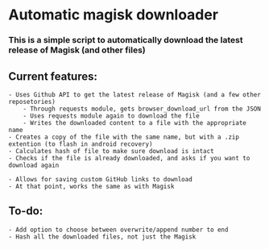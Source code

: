 # Automatic magisk downloader

<h3>This is a simple script to automatically download the latest release of Magisk (and other files)</h3>

<h2>Current features:</h2>
    
    - Uses Github API to get the latest release of Magisk (and a few other reposetories)
        - Through requests module, gets browser_download_url from the JSON
        - Uses requests module again to download the file
        - Writes the downloaded content to a file with the appropriate name
    - Creates a copy of the file with the same name, but with a .zip extention (to flash in android recovery)
    - Calculates hash of file to make sure download is intact
    - Checks if the file is already downloaded, and asks if you want to download again
    
    - Allows for saving custom GitHub links to download
    - At that point, works the same as with Magisk
    
<h2>To-do:</h2>
    
    - Add option to choose between overwrite/append number to end
    - Hash all the downloaded files, not just the Magisk
